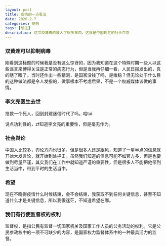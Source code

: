 ```yaml
---
layout: post
title: 疫情的一点看法
date: 2020-2-7
categories: 随想
tags: [想法]
description: 这次疫情真的放大了很多东西，这就是中国现在的社会百态
---
```


### 双黄连可以抑制病毒

刚看到这标题的时候我是没有这么惊讶的，因为我知道在这个特殊时期一些人以这些谣言来博得关注是正常的病态行为，但是当我再仔细一看，人民日报发出的，真的瞎了眼了。当时还作出一些猜测，是国家没钱了吗，是维稳？但无论处于什么目的这种做法都是令人发指的，做事根本不考虑后果，不是一个权威媒体该做的事情。


### 李文亮医生去世

抢救一个死人，回到封建迷信时代了吗。哈tui

说点功利性的，zf知道李文亮的重要性，但是毫无作为。

### 社会舆论

中国人比较多，舆论方向也很多，但是很多人还是跟风，知道了一星半点的信息就开始大发言论，就开始到处抨击。虽然我们知道的信息可能不如官方多，但是也要做到尽量严谨，其实我们在工作中就知道严谨的重要性，但是很多人不能把他带到生活当中，带到平时的生活当中。

### 希望

现在不晓得疫情什么时候结束，会不会结束，我获取不到任何关键信息，甚至不知道什么才是关键信息，所以我很迷茫，不知道希望在哪。

### 我们有行使监督权的权利

监督权，是指公民有监督一切国家机关及国家工作人员的公务活动的权利。它是公民参政权中的一项不可缺少的内容，是国家权力监督体系中的一种最具活力的监督。

